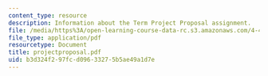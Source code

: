 ```yaml
---
content_type: resource
description: Information about the Term Project Proposal assignment.
file: /media/https%3A/open-learning-course-data-rc.s3.amazonaws.com/4-406-ecologies-of-construction-spring-2007/b3d324f297fcd09633275b5ae49a1d7e_projectproposal.pdf
file_type: application/pdf
resourcetype: Document
title: projectproposal.pdf
uid: b3d324f2-97fc-d096-3327-5b5ae49a1d7e
---
```

